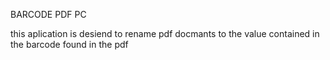 BARCODE PDF PC

this aplication is desiend to rename pdf docmants to the value contained in the barcode found in the pdf

